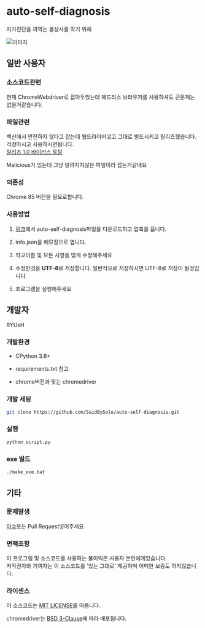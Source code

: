 # auto-self-diagnosis

자가진단을 까먹는 불상사를 막기 위해

![이미지](https://i.imgur.com/76zCDVn.gif)  

## 일반 사용자

### 소스코드관련

현재 ChromeWebdriver로 잡아두었는데
헤드리스 브라우저를 사용하셔도 큰문제는 없을거같습니다.

### 파일관련

백신에서 안전하지 않다고 잡는데 웹드라이버넣고 그대로 빌드시키고 릴리즈했습니다.  
걱정마시고 사용하시면됩니다.  
[릴리즈 1.0 바이러스 토탈](https://www.virustotal.com/gui/file/055adf001392e2a8b66a7c3ed6c19393138d00e2522a8b9fb481b68428e6fffe/detection)  

Malicious가 있는데 그냥 알려지지않은 파일이라 잡는거같네요

### 의존성

Chrome 85 버전을 필요로합니다.

### 사용방법

1. [링크](https://github.com/SaidBySolo/auto-self-diagnosis/releases/tag/4.0.0)에서 auto-self-diagnosis파일을 다운로드하고 압축을 풉니다.

2. info.json을 메모장으로 엽니다.

3. 학교이름 및 모든 사항을 맞게 수정해주세요

4. 수정한것을 **UTF-8**로 저장합니다. 일반적으로 저장하시면 UTF-8로 저장이 될것입니다.

5. 프로그램을 실행해주세요

## 개발자

RYUsH

### 개발환경

* CPython 3.8+

* requirements.txt 참고

* chrome버전과 맞는 chromedriver

### 개발 세팅

```sh
git clone https://github.com/SaidBySolo/auto-self-diagnosis.git
```

### 실행

```sh
python script.py
```

### exe 빌드

```sh
./make_exe.bat
```

## 기타

### 문제발생

[이슈](https://github.com/SaidBySolo/auto-self-diagnosis/issues)또는 Pull Request넣어주세요

### 면책조항

이 프로그램 및 소스코드를 사용하는 불이익은 사용자 본인에게있습니다.  
저작권자와 기여자는 이 소스코드를 '있는 그대로' 제공하며 어떠한 보증도 하지않습니다.

### 라이센스

이 소스코드는 [MIT LICENSE](LICENSE)를 따릅니다.

chromedriver는 [BSD 3-Clause](LICENSE.chromedriver)에 따라 배포됩니다.

